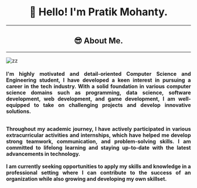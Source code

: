 <h1 align="center">👋 Hello! I'm Pratik Mohanty.</h1>

---

<h2 align="center">😎 About Me.</h3>

---
![zz](https://user-images.githubusercontent.com/60297008/229171543-791ade5c-661f-4af2-9d8f-d081529ee6bd.jpg)
<h4 align="justify"> 
I'm highly motivated and detail-oriented Computer Science and Engineering student, I have developed a keen interest in pursuing a career in the tech industry. With a solid foundation in various computer science domains such as programming, data science, software development, web development, and game development, I am well-equipped to take on challenging projects and develop innovative solutions.<br><br>
  

Throughout my academic journey, I have actively participated in various extracurricular activities and internships, which have helped me develop strong teamwork, communication, and problem-solving skills. I am committed to lifelong learning and staying up-to-date with the latest advancements in technology.<br><br>
I am currently seeking opportunities to apply my skills and knowledge in a professional setting where I can contribute to the success of an organization while also growing and developing my own skillset.</h4>
